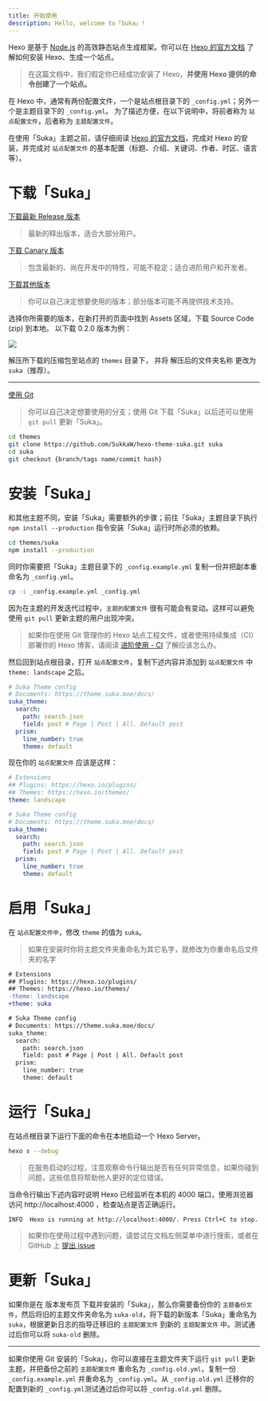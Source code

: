 ```yaml
---
title: 开始使用
description: Hello, welcome to「Suka」!
---
```


Hexo 是基于 [Node.js](https://nodejs.org/) 的高效静态站点生成框架。你可以在 [Hexo 的官方文档](https://hexo.io/zh-cn/docs/) 了解如何安装 Hexo、生成一个站点。

> 在这篇文档中，我们假定你已经成功安装了 Hexo，**并使用 Hexo 提供的命令创建了一个站点。**

在 Hexo 中，通常有两份配置文件，一个是站点根目录下的 `_config.yml`；另外一个是主题目录下的 `_config.yml`。 为了描述方便，在以下说明中，将前者称为 `站点配置文件`，后者称为 `主题配置文件`。

在使用「Suka」主题之前，请仔细阅读 [Hexo 的官方文档](https://hexo.io/zh-cn/docs/)，完成对 Hexo 的安装，并完成对 `站点配置文件` 的基本配置（标题、介绍、关键词、作者、时区、语言等）。

# 下载「Suka」

[下载最新 Release 版本](https://github.com/SukkaW/hexo-theme-suka/releases/latest)

> 最新的释出版本，适合大部分用户。

[下载 Canary 版本](https://github.com/SukkaW/hexo-theme-suka/archive/canary.zip)

> 包含最新的、尚在开发中的特性，可能不稳定；适合进阶用户和开发者。

[下载其他版本](https://github.com/SukkaW/hexo-theme-suka/releases)

> 你可以自己决定想要使用的版本；部分版本可能不再提供技术支持。

选择你所需要的版本，在新打开的页面中找到 Assets 区域，下载 Source Code (zip) 到本地。
以下载 0.2.0 版本为例：

![](/docs/assets/img/download-suka.png)

解压所下载的压缩包至站点的 `themes` 目录下， 并将 解压后的文件夹名称 更改为 `suka`（推荐）。

----

[使用 Git](https://github.com/SukkaW/hexo-theme-suka)

> 你可以自己决定想要使用的分支；使用 Git 下载「Suka」以后还可以使用 `git pull` 更新「Suka」。

```bash
cd themes
git clone https://github.com/SukkaW/hexo-theme-suka.git suka
cd suka
git checkout {branch/tags name/commit hash}
```

# 安装「Suka」

和其他主题不同，安装「Suka」需要额外的步骤；前往「Suka」主题目录下执行 `npm install --production` 指令安装「Suka」运行时所必须的依赖。

```bash
cd themes/suka
npm install --production
```

同时你需要把「Suka」主题目录下的 `_config.example.yml` 复制一份并把副本重命名为 `_config.yml`。

```bash
cp -i _config.example.yml _config.yml
```

因为在主题的开发迭代过程中，`主题的配置文件` 很有可能会有变动。这样可以避免使用 `git pull` 更新主题的用户出现冲突。

> 如果你在使用 Git 管理你的 Hexo 站点工程文件，或者使用持续集成（CI）部署你的 Hexo 博客，请阅读 [进阶使用 - CI](#) 了解应该怎么办。

然后回到站点根目录，打开 `站点配置文件`，复制下述内容并添加到 `站点配置文件` 中 `theme: landscape` 之后。

```yaml
# Suka Theme config
# Documents: https://theme.suka.moe/docs/
suka_theme:
  search:
    path: search.json
    field: post # Page | Post | All. Default post
  prism:
    line_number: true
    theme: default
```

现在你的 `站点配置文件` 应该是这样：

```yaml
# Extensions
## Plugins: https://hexo.io/plugins/
## Themes: https://hexo.io/themes/
theme: landscape

# Suka Theme config
# Documents: https://theme.suka.moe/docs/
suka_theme:
  search:
    path: search.json
    field: post # Page | Post | All. Default post
  prism:
    line_number: true
    theme: default
```

# 启用「Suka」

在 `站点配置文件中`，修改 `theme` 的值为 `suka`。

>如果在安装时你将主题文件夹重命名为其它名字，就修改为你重命名后文件夹的名字

```diff
# Extensions
## Plugins: https://hexo.io/plugins/
## Themes: https://hexo.io/themes/
-theme: landscape
+theme: suka

# Suka Theme config
# Documents: https://theme.suka.moe/docs/
suka_theme:
  search:
    path: search.json
    field: post # Page | Post | All. Default post
  prism:
    line_number: true
    theme: default
```

# 运行「Suka」

在站点根目录下运行下面的命令在本地启动一个 Hexo Server。

```bash
hexo s --debug
```

> 在服务启动的过程，注意观察命令行输出是否有任何异常信息，如果你碰到问题，这些信息将帮助他人更好的定位错误。

当命令行输出下述内容时说明 Hexo 已经监听在本机的 4000 端口，使用浏览器访问 http://localhost:4000 ，检查站点是否正确运行。

```
INFO  Hexo is running at http://localhost:4000/. Press Ctrl+C to stop.
```

> 如果你在使用过程中遇到问题，请尝试在文档左侧菜单中进行搜索，或者在 GitHub 上 [提出 issue](https://github.com/SukkaW/hexo-theme-suka/issues/new)

# 更新「Suka」

如果你是在 版本发布页 下载并安装的「Suka」，那么你需要备份你的 `主题备份文件`，然后将旧的主题文件夹命名为 `suka-old`，将下载的新版本「Suka」重命名为 `suka`，根据更新日志的指导迁移旧的 `主题配置文件` 到新的 `主题配置文件` 中。测试通过后你可以将 `suka-old` 删除。

----

如果你使用 Git 安装的「Suka」，你可以直接在主题文件夹下运行 `git pull` 更新主题，并把备份之前的 `主题配置文件` 重命名为 `_config.old.yml`，复制一份 `_config.example.yml` 并重命名为 `_config.yml`。从 `_config.old.yml` 迁移你的配置到新的 `_config.yml`测试通过后你可以将 `_config.old.yml` 删除。